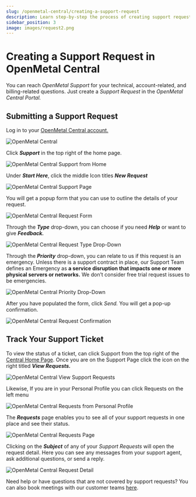 ```yaml
---
slug: /openmetal-central/creating-a-support-request
description: Learn step-by-step the process of creating support requests inside of the OpenMetal Central portal and how to check the status of support requests.
sidebar_position: 3
image: images/request2.png
---
```


# Creating a Support Request in OpenMetal Central

You can reach _OpenMetal Support_ for your technical, account-related, and
billing-related questions. Just create a _Support Request_ in the
_OpenMetal Central Portal._

## Submitting a Support Request

Log in to your [OpenMetal Central account.](https://central.openmetal.io/auth/sign-in)

![OpenMetal Central](images/request1.png)

Click **_Support_** in the top right of the home page.

![OpenMetal Central Support from Home](images/request7.png "OpenMetal Central Support from Home")

Under **_Start Here_**, click the middle Icon titles **_New Request_**

![OpenMetal Central Support Page](images/request12.png "OpenMetal Central Support Page")

You will get a popup form that you can use to outline the details of your
request.

![OpenMetal Central Request Form](images/request6.png "OpenMetal Central Request Form")

Through the **_Type_** drop-down, you can choose if you need **_Help_** or want
to give **_Feedback._**

![OpenMetal Central Request Type Drop-Down](images/request8.png "OpenMetal Central Request Type Drop-Down")

Through the **_Priority_** drop-down, you can relate to us if this request is
an emergency. Unless there is a support contract in place, our Support Team defines
an Emergency as
**a service disruption that impacts one or more physical servers or networks.**
We don’t consider free trial request issues to be emergencies.

![OpenMetal Central Priority Drop-Down](images/request5.png)

After you have populated the form, click _Send._ You will get a pop-up
confirmation.

![OpenMetal Central Request Confirmation](images/request9.png)

## Track Your Support Ticket

To view the status of a ticket, can click Support from the top right of the
[Central Home Page](https://central.openmetal.io/clouds). Once you are on the
Support Page click the icon on the right titled **_View Requests._**

![OpenMetal Central View Support Requests](images/request11.png)

Likewise, If you are in your Personal Profile you can click Requests on the
left menu

![OpenMetal Central Requests from Personal Profile](images/request10.png)

The **_Requests_** page enables you to see all of your support requests in one
place and see their status.

![OpenMetal Central Requests Page](images/request3.png)

Clicking on the **_Subject_** of any of your _Support Requests_ will open the
request detail. Here you can see any messages from your support agent, ask
additional questions, or send a reply.

![OpenMetal Central Request Detail](images/request4.png)

Need help or have questions that are not covered by support requests? You can
also book meetings with our customer teams [here](https://openmetal.io/schedule-meeting/).
